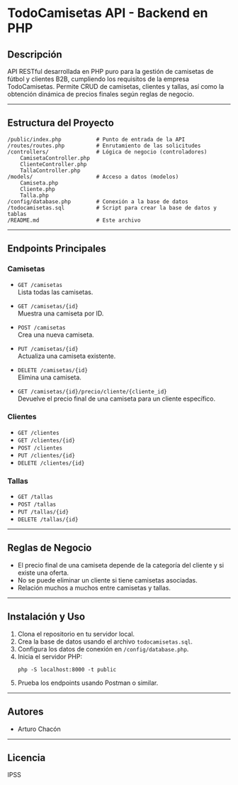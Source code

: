 # TodoCamisetas API - Backend en PHP

## Descripción

API RESTful desarrollada en PHP puro para la gestión de camisetas de fútbol y clientes B2B, cumpliendo los requisitos de la empresa TodoCamisetas. Permite CRUD de camisetas, clientes y tallas, así como la obtención dinámica de precios finales según reglas de negocio.

---

## Estructura del Proyecto

```
/public/index.php           # Punto de entrada de la API
/routes/routes.php          # Enrutamiento de las solicitudes
/controllers/               # Lógica de negocio (controladores)
    CamisetaController.php
    ClienteController.php
    TallaController.php
/models/                    # Acceso a datos (modelos)
    Camiseta.php
    Cliente.php
    Talla.php
/config/database.php        # Conexión a la base de datos
/todocamisetas.sql          # Script para crear la base de datos y tablas
/README.md                  # Este archivo
```

---

## Endpoints Principales

### Camisetas

- `GET /camisetas`  
  Lista todas las camisetas.

- `GET /camisetas/{id}`  
  Muestra una camiseta por ID.

- `POST /camisetas`  
  Crea una nueva camiseta.

- `PUT /camisetas/{id}`  
  Actualiza una camiseta existente.

- `DELETE /camisetas/{id}`  
  Elimina una camiseta.

- `GET /camisetas/{id}/precio/cliente/{cliente_id}`  
  Devuelve el precio final de una camiseta para un cliente específico.

### Clientes

- `GET /clientes`
- `GET /clientes/{id}`
- `POST /clientes`
- `PUT /clientes/{id}`
- `DELETE /clientes/{id}`

### Tallas

- `GET /tallas`
- `POST /tallas`
- `PUT /tallas/{id}`
- `DELETE /tallas/{id}`

---

## Reglas de Negocio

- El precio final de una camiseta depende de la categoría del cliente y si existe una oferta.
- No se puede eliminar un cliente si tiene camisetas asociadas.
- Relación muchos a muchos entre camisetas y tallas.

---

## Instalación y Uso

1. Clona el repositorio en tu servidor local.
2. Crea la base de datos usando el archivo `todocamisetas.sql`.
3. Configura los datos de conexión en `/config/database.php`.
4. Inicia el servidor PHP:
   ```
   php -S localhost:8000 -t public
   ```
5. Prueba los endpoints usando Postman o similar.

---

## Autores

- Arturo Chacón
---

## Licencia

IPSS
